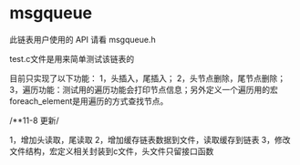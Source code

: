# msgqueue

此链表用户使用的 API 请看 msgqueue.h

test.c文件是用来简单测试该链表的

目前只实现了以下功能：
1，头插入，尾插入；
2，头节点删除，尾节点删除；
3，遍历功能：测试用的遍历功能会打印节点信息；另外定义一个遍历用的宏 foreach_element是用遍历的方式查找节点。

/**11-8 更新/

1，增加头读取，尾读取
2，增加缓存链表数据到文件，读取缓存到链表
3，修改文件结构，宏定义相关封装到c文件，头文件只留接口函数




